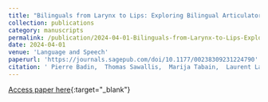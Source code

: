 ```yaml
---
title: "Bilinguals from Larynx to Lips: Exploring Bilingual Articulatory Strategies with Anatomic MRI Data"
collection: publications
category: manuscripts
permalink: /publication/2024-04-01-Bilinguals-from-Larynx-to-Lips-Exploring-Bilingual-Articulatory-Strategies-with-Anatomic-MRI-Data
date: 2024-04-01
venue: 'Language and Speech'
paperurl: 'https://journals.sagepub.com/doi/10.1177/00238309231224790'
citation: ' Pierre Badin,  Thomas Sawallis,  Marija Tabain,  Laurent Lamalle, &quot;Bilinguals from Larynx to Lips: Exploring Bilingual Articulatory Strategies with Anatomic MRI Data.&quot; Language and Speech, 2024.'
---
```

[Access paper here](https://journals.sagepub.com/doi/10.1177/00238309231224790){:target="_blank"}
